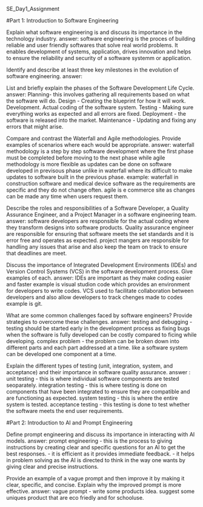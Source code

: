 SE_Day1_Assignment

#Part 1: Introduction to Software Engineering
        

Explain what software engineering is and discuss its importance in the technology industry.
answer: software engineering is the proces of building reliable and user friendly softwares that solve real world problems.
        It enables development of systems, application, drives innovation and helps to ensure the reliability and security of a software systemm or application.


Identify and describe at least three key milestones in the evolution of software engineering. 
answer:

List and briefly explain the phases of the Software Development Life Cycle.
answer: Planning- this involves gathering all requirements based on what the software will do.
        Design - Creating the blueprint for how it will work.
        Development. Actual coding of the software system.
        Testing - Making sure everything works as expected and all errors are fixed.
        Deployment - the software is released into the market.
        Maintenance - Updating and fixing any errors that might arise.

Compare and contrast the Waterfall and Agile methodologies. Provide examples of scenarios where each would be appropriate.
answer: waterfall methodology is a step by step software development where the first phase must be completed before moving to the next phase while
         agile methodology is more flexible as updates can be done on software developed in previsous phase unlike in waterfall where its difficult to make updates to software built in the previous phase.
        example: waterfall in construction software and medical device software as the requirements are specific and they do not change often.
                 agile is e commerce site as changes can be made any time when users request them.

Describe the roles and responsibilities of a Software Developer, a Quality Assurance Engineer, and a Project Manager in a software engineering team.
answer: software developers are responsible for the actual coding where they transform designs into software products.
        Quality assurance engineer are responsible for ensuring that software meets the set standards and it is error free and operates as expected.
        project mangers are responsible for handling any issues that arise and also keep the team on track to ensure that deadlines are meet.

Discuss the importance of Integrated Development Environments (IDEs) and Version Control Systems (VCS) in the software development process. Give examples of each.
answer: IDEs are important as they make coding easier and faster example is visual studion code which provides an environment for developers to write codes.
        VCS used to facilitate collaboration between developers and also allow developers to track chenges made to codes example is git.

What are some common challenges faced by software engineers? Provide strategies to overcome these challenges.
answer: testing and debugging - testing should be started early in the development process as fixing bugs when the software is fully developed can be costly compared to ficing while developing.
        complex problem - the problem can be broken down into different parts and each part addressed at a time. like a software system can be developed one component at a time.


Explain the different types of testing (unit, integration, system, and acceptance) and their importance in software quality assurance.
answer : unit testing - this is where individual software components are tested seoparately.
         integration testing - this is where testing is done on components that have been integrated to ensure they are compatible and are functioning as expected.
         system testing - this is where the entire system is tested.
         acceptance testing - this testing is done to test whether the software meets the end user requirements.

#Part 2: Introduction to AI and Prompt Engineering

Define prompt engineering and discuss its importance in interacting with AI models.
answer: prompt engineering - this is the process to giving instructions by creating clear and specific questions for an AI to get the best responses.
        - it is efficient as it provides immediate feedback.
        - it helps in problem solving as the AI is directed to think in the way one wants by giving clear and precise instructions.

Provide an example of a vague prompt and then improve it by making it clear, specific, and concise. Explain why the improved prompt is more effective.
answer: vague prompt - write some products idea.
                      suggest some  uniques product that are eco friedly and for schooluse.
